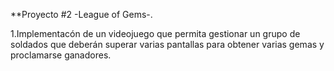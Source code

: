 **Proyecto #2 -League of Gems-.

1.Implementacón de un videojuego que permita gestionar un grupo de soldados que deberán superar varias pantallas para obtener varias gemas y proclamarse ganadores.
